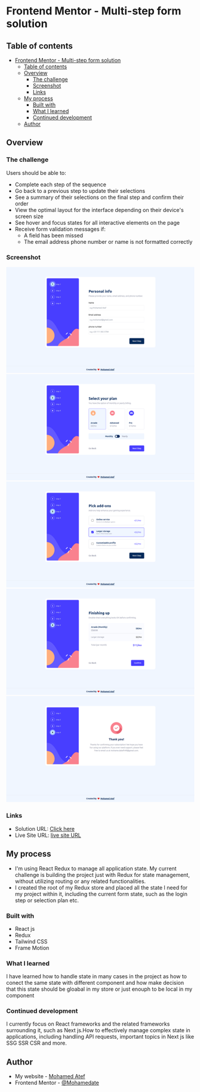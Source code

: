 # Frontend Mentor - Multi-step form solution

## Table of contents

- [Frontend Mentor - Multi-step form solution](#frontend-mentor---multi-step-form-solution)
  - [Table of contents](#table-of-contents)
  - [Overview](#overview)
    - [The challenge](#the-challenge)
    - [Screenshot](#screenshot)
    - [Links](#links)
  - [My process](#my-process)
    - [Built with](#built-with)
    - [What I learned](#what-i-learned)
    - [Continued development](#continued-development)
  - [Author](#author)

## Overview

### The challenge

Users should be able to:

- Complete each step of the sequence
- Go back to a previous step to update their selections
- See a summary of their selections on the final step and confirm their order
- View the optimal layout for the interface depending on their device's screen size
- See hover and focus states for all interactive elements on the page
- Receive form validation messages if:
  - A field has been missed
  - The email address phone number or name is not formatted correctly

### Screenshot

![](./screen/m1.png)
![](./screen/m2.png)
![](./screen/m3.png)
![](./screen/m4.png)
![](./screen/m5.png)

### Links

- Solution URL: [Click here](https://github.com/Mohamedate/multi-step-challenge)
- Live Site URL: [live site URL](https://multi-step-ch.vercel.app/)

## My process

- I'm using React Redux to manage all application state. My current challenge is building the project just with Redux for state management, without utilizing routing or any related functionalities.
- I created the root of my Redux store and placed all the state I need for my project within it, including the current form state, such as the login step or selection plan etc.

### Built with

- React js
- Redux
- Tailwind CSS
- Frame Motion

### What I learned

I have learned how to handle state in many cases in the project as how to conect
the same state with different component and how make decision that this state
should be gloabal in my store or just enouph to be local in my component

### Continued development

I currently focus on React frameworks and the related frameworks surrounding it, such as Next js.How to effectively manage complex state in applications, including handling API requests, important topics in Next js like SSG SSR CSR and more.

## Author

- My website - [Mohamed Atef](https://atef.vercel.app)
- Frontend Mentor - [@Mohamedate](https://www.frontendmentor.io/profile/Mohamedate)
